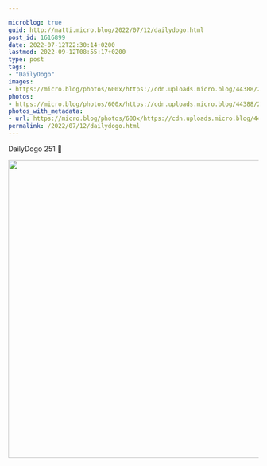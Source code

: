 ```yaml
---

microblog: true
guid: http://matti.micro.blog/2022/07/12/dailydogo.html
post_id: 1616899
date: 2022-07-12T22:30:14+0200
lastmod: 2022-09-12T08:55:17+0200
type: post
tags:
- "DailyDogo"
images:
- https://micro.blog/photos/600x/https://cdn.uploads.micro.blog/44388/2022/1baac00009.jpg
photos:
- https://micro.blog/photos/600x/https://cdn.uploads.micro.blog/44388/2022/1baac00009.jpg
photos_with_metadata:
- url: https://micro.blog/photos/600x/https://cdn.uploads.micro.blog/44388/2022/1baac00009.jpg
permalink: /2022/07/12/dailydogo.html
---
```

DailyDogo 251 🐶

<img src="/media/uploads/2022/1baac00009.jpg" width="600" height="600" alt="" />
